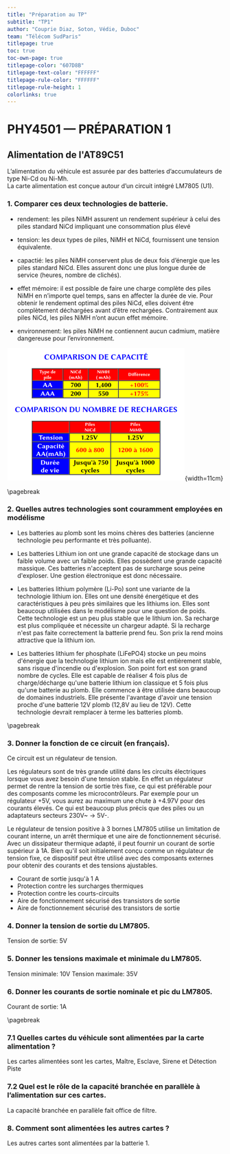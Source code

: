 ```yaml
---
title: "Préparation au TP"
subtitle: "TP1"
author: "Couprie Diaz, Soton, Védie, Duboc"
team: "Télécom SudParis"
titlepage: true
toc: true
toc-own-page: true
titlepage-color: "607D8B"
titlepage-text-color: "FFFFFF"
titlepage-rule-color: "FFFFFF"
titlepage-rule-height: 1
colorlinks: true
---
```


# PHY4501 — PRÉPARATION 1

## Alimentation de l'AT89C51

L’alimentation du véhicule est assurée par des batteries d’accumulateurs de type Ni-Cd ou Ni-Mh. \
La carte alimentation est conçue autour d’un circuit intégré LM7805 (U1).

### 1. Comparer ces deux technologies de batterie.

- rendement: les piles NiMH assurent un rendement supérieur à celui des
  piles standard NiCd impliquant une consommation plus élevé

- tension: les deux types de piles, NiMH et NiCd, fournissent une tension équivalente.

- capactié: les piles NiMH conservent plus de deux fois d’énergie que les piles standard NiCd. Elles assurent donc une plus longue durée de service (heures, nombre de clichés).

- effet mémoire: il est possible de faire une charge complète des piles NiMH en n’importe quel temps, sans en affecter la durée de vie. Pour obtenir le rendement optimal des piles NiCd, elles doivent être complètement déchargées avant d’être rechargées. Contrairement aux piles NiCd, les piles NiMH n’ont aucun effet mémoire.

- environnement: les piles NiMH ne contiennent aucun cadmium, matière dangereuse pour l’environnement.

![](images/comp.png){width=11cm}

\pagebreak

### 2. Quelles autres technologies sont couramment employées en modélisme 

- Les batteries au plomb sont les moins chères des batteries (ancienne
  technologie peu performante et très polluante). 

- Les batteries Lithium ion ont une grande capacité de stockage dans un faible volume avec un faible poids. 
Elles possèdent une grande capacité massique. Ces batteries n'acceptent pas de
surcharge sous peine d'exploser. Une gestion électronique est donc nécessaire. 

- Les batteries lithium polymère (Li-Po) sont une variante de la technologie lithium ion. 
Elles ont une densité énergétique et des caractéristiques à peu près similaires que les lithiums ion. 
Elles sont beaucoup utilisées dans le modélisme pour une question de poids. 
Cette technologie est un peu plus stable que le lithium ion. 
Sa recharge est plus compliquée et nécessite un chargeur adapté. 
Si la recharge n'est pas faite correctement la batterie prend feu. 
Son prix la rend moins attractive que la lithium ion.

- Les batteries lithium fer phosphate (LiFePO4) stocke un peu moins d'énergie que la technologie lithium ion mais elle est entièrement stable, sans risque d'incendie ou d'explosion. Son point fort est son grand nombre de cycles. Elle est capable de réaliser 4 fois plus de charge/décharge qu'une batterie lithium ion classique et 5 fois plus qu'une batterie au plomb. Elle commence à être utilisée dans beaucoup de domaines industriels. Elle présente l'avantage d'avoir une tension proche d'une batterie 12V plomb (12,8V au lieu de 12V). Cette technologie devrait remplacer à terme les batteries plomb. 

\pagebreak

### 3. Donner la fonction de ce circuit (en français).

Ce circuit est un régulateur de tension. 

Les régulateurs sont de très grande utilité dans les circuits électriques lorsque vous avez besoin d'une tension stable. En effet un régulateur permet de rentre la tension de sortie très fixe, ce qui est préférable pour des composants comme les microcontrôleurs. Par exemple pour un régulateur +5V, vous aurez au maximum une chute à +4.97V pour des courants élevés. Ce qui est beaucoup plus précis que des piles ou un adaptateurs secteurs 230V~ -> 5V-.

Le régulateur de tension positive à 3 bornes LM7805 utilise un limitation de courant interne, un arrêt thermique et une aire de fonctionnement sécurisé. Avec un dissipateur thermique adapté, il peut fournir un courant de sortie supérieur à 1A. Bien qu'il soit initialement conçu comme un régulateur de tension fixe, ce dispositif peut être utilisé avec des composants externes pour obtenir des courants et des tensions ajustables.

- Courant de sortie jusqu'à 1 A
- Protection contre les surcharges thermiques
- Protection contre les courts-circuits
- Aire de fonctionnement sécurisé des transistors de sortie
- Aire de fonctionnement sécurisé des transistors de sortie

### 4. Donner la tension de sortie du LM7805.

Tension de sortie: 5V

### 5. Donner les tensions maximale et minimale du LM7805.

Tension minimale: 10V
Tension maximale: 35V

### 6. Donner les courants de sortie nominale et pic du LM7805.

Courant de sortie: 1A

\pagebreak

### 7.1 Quelles cartes du véhicule sont alimentées par la carte alimentation ? 

Les cartes alimentées sont les cartes, Maître, Esclave, Sirene et Détection Piste

### 7.2 Quel est le rôle de la capacité branchée en parallèle à l’alimentation sur ces cartes.

La capacité branchée en parallèle fait office de filtre.

### 8. Comment sont alimentées les autres cartes ?

Les autres cartes sont alimentées par la batterie 1.
